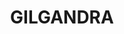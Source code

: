 ---
lastmod: '2025-04-06T06:05:20+00:00'
latitude: -31.63315
layout: suburb
longitude: 148.648353
postcode: '2827'
state: NSW
title: GILGANDRA
url: /nsw/gilgandra/
---